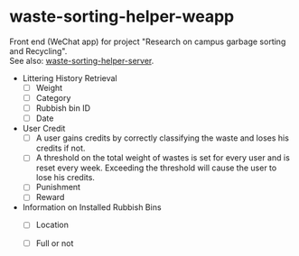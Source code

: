 # waste-sorting-helper-weapp
Front end (WeChat app) for project "Research on campus garbage sorting and Recycling".  
See also: [waste-sorting-helper-server](https://github.com/charlie0129/waste-sorting-helper-server).

- Littering History Retrieval
    - [ ] Weight
    - [ ] Category
    - [ ] Rubbish bin ID
    - [ ] Date
- User Credit
    - [ ] A user gains credits by correctly classifying the waste and loses his credits if not.
    - [ ] A threshold on the total weight of wastes is set for every user and is reset every week. Exceeding the threshold will cause the user to lose his credits.
    - [ ] Punishment
    - [ ] Reward
- Information on Installed Rubbish Bins
    - [ ] Location
    - [ ] Full or not

